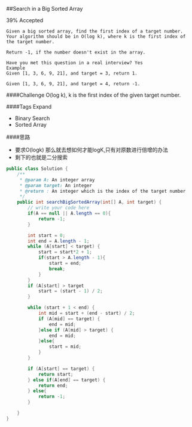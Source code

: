 ##Search in a Big Sorted Array

39% Accepted

	Given a big sorted array, find the first index of a target number.
    Your algorithm should be in O(log k), where k is the first index of the target number.

	Return -1, if the number doesn't exist in the array.

	Have you met this question in a real interview? Yes
	Example
	Given [1, 3, 6, 9, 21], and target = 3, return 1.

	Given [1, 3, 6, 9, 21], and target = 4, return -1.

####Challenge
O(log k), k is the first index of the given target number.

####Tags Expand
- Binary Search
- Sorted Array

####思路
- 要求O(logk) 那么就去想如何才能logK,只有对原数进行倍增的办法
- 剩下的也就是二分搜索

```java
public class Solution {
    /**
     * @param A: An integer array
     * @param target: An integer
     * @return : An integer which is the index of the target number
     */
    public int searchBigSortedArray(int[] A, int target) {
        // write your code here
        if(A == null || A.length == 0){
            return -1;
        }

        int start = 0;
        int end = A.length - 1;
        while (A[start] < target) {
            start = start*2 + 1;
            if(start > A.length - 1){
                start = end;
                break;
            }
        }
        if (A[start] > target
            start = (start - 1) / 2;
        }

        while (start + 1 < end) {
            int mid = start + (end - start) / 2;
            if (A[mid] == target) {
                end = mid;
            }else if (A[mid] > target) {
                end = mid;
            }else{
                start = mid;
            }
        }

        if (A[start] == target) {
            return start;
        } else if(A[end] == target) {
            return end;
        } else{
            return -1;
        }

    }
}

```

